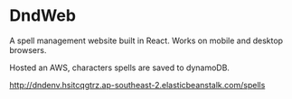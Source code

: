 # DndWeb

A spell management website built in React. Works on mobile and desktop browsers.

Hosted an AWS, characters spells are saved to dynamoDB.


http://dndenv.hsitcqgtrz.ap-southeast-2.elasticbeanstalk.com/spells
